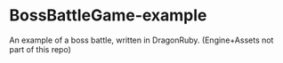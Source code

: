# BossBattleGame-example
An example of a boss battle, written in DragonRuby. (Engine+Assets not part of this repo)
